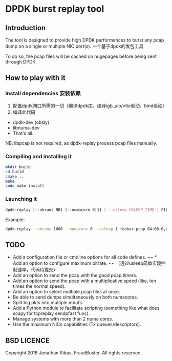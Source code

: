 # DPDK burst replay tool

## Introduction

The tool is designed to provide high DPDK performances to burst any pcap dump on
a single or multiple NIC port(s).
一个基于dpdk的发包工具

To do so, the pcap files will be cached on hugepages before being sent through DPDK.

## How to play with it

### Install dependencies 安装依赖
1. 配置dpdk网口所需的一切（编译dpdk库，编译igb_uio/vfio驱动，bind驱动）
2. 编译此代码
* dpdk-dev (obsly)
* libnuma-dev
* That's all.

NB: libpcap is not required, as dpdk-replay process pcap files manually.

### Compiling and installing it

```bash
mkdir build
cd build
cmake ..
make
sudo make install
```

### Launching it

```bash
dpdk-replay [--nbruns NB] [--numacore 0|1] [`--usleep USLEEP_TIME`] FILE NIC_ADDR[,NIC_ADDR...]
```

Example:
```bash
dpdk-replay --nbruns 1000 --numacore 0 --usleep 1 foobar.pcap 04:00.0,04:00.1,04:00.2,04:00.3
```

## TODO

* Add a configuration file or cmdline options for all code defines.
~~ * Add an option to configure maximum bitrate. ~~ （通过usleep简单实现控制速率，代码待提交）
* Add an option to send the pcap with the good pcap timers.
* Add an option to send the pcap with a multiplicative speed (like, ten times the normal speed).
* Add an option to select multiple pcap files at once.
* Be able to send dumps simultaneously on both numacores.
* Split big pkts into multiple mbufs.
* Add a Python module to facilitate scripting (something like what does scapy for tcpreplay sendpfast func).
* Manage systems with more than 2 numa cores.
* Use the maximum NICs capabilities (Tx queues/descriptors).

## BSD LICENCE

Copyright 2018 Jonathan Ribas, FraudBuster. All rights reserved.
